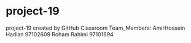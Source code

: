 # project-19
project-19 created by GitHub Classroom
Team_Members:
AmirHossein Hadian 97102609
Roham Rahimi 97101694
